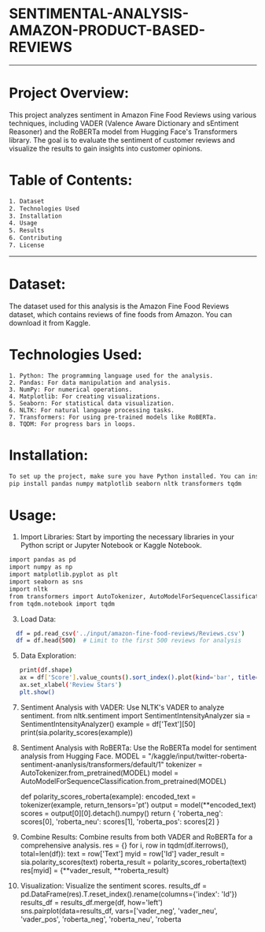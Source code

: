# SENTIMENTAL-ANALYSIS-AMAZON-PRODUCT-BASED-REVIEWS
-----

# **Project Overview:**
This project analyzes sentiment in Amazon Fine Food Reviews using various techniques, including VADER (Valence Aware Dictionary and sEntiment Reasoner) and the RoBERTa model from Hugging Face's Transformers library. The goal is to evaluate the sentiment of customer reviews and visualize the results to gain insights into customer opinions.

# **Table of Contents:**
```bash
1. Dataset
2. Technologies Used
3. Installation
4. Usage
5. Results
6. Contributing
7. License
```
----

# **Dataset:**

The dataset used for this analysis is the Amazon Fine Food Reviews dataset, which contains reviews of fine foods from Amazon. You can download it from Kaggle.


# **Technologies Used:**
```
1. Python: The programming language used for the analysis.
2. Pandas: For data manipulation and analysis.
3. NumPy: For numerical operations.
4. Matplotlib: For creating visualizations.
5. Seaborn: For statistical data visualization.
6. NLTK: For natural language processing tasks.
7. Transformers: For using pre-trained models like RoBERTa.
8. TQDM: For progress bars in loops.
```

# **Installation:**
```bash
To set up the project, make sure you have Python installed. You can install the required libraries using pip:
pip install pandas numpy matplotlib seaborn nltk transformers tqdm
```

# **Usage:**

1. Import Libraries: Start by importing the necessary libraries in your Python script or Jupyter Notebook or Kaggle Notebook.
```bash
import pandas as pd
import numpy as np
import matplotlib.pyplot as plt
import seaborn as sns
import nltk
from transformers import AutoTokenizer, AutoModelForSequenceClassification
from tqdm.notebook import tqdm
```

3. Load Data:
 ```bash
   df = pd.read_csv('../input/amazon-fine-food-reviews/Reviews.csv')
   df = df.head(500)  # Limit to the first 500 reviews for analysis
```

5. Data Exploration:
```bash
   print(df.shape)
   ax = df['Score'].value_counts().sort_index().plot(kind='bar', title='Count of Reviews by Stars', figsize=(11, 6))
   ax.set_xlabel('Review Stars')
   plt.show()
```

7. Sentiment Analysis with VADER: Use NLTK's VADER to analyze sentiment.
   from nltk.sentiment import SentimentIntensityAnalyzer
   sia = SentimentIntensityAnalyzer()
   example = df['Text'][50]
   print(sia.polarity_scores(example))

8. Sentiment Analysis with RoBERTa: Use the RoBERTa model for sentiment analysis from Hugging Face.
   MODEL = "/kaggle/input/twitter-roberta-sentiment-ananlysis/transformers/default/1"
   tokenizer = AutoTokenizer.from_pretrained(MODEL)
   model = AutoModelForSequenceClassification.from_pretrained(MODEL)

   def polarity_scores_roberta(example):
       encoded_text = tokenizer(example, return_tensors='pt')
       output = model(**encoded_text)
       scores = output[0][0].detach().numpy()
       return {
          'roberta_neg': scores[0],
          'roberta_neu': scores[1],
          'roberta_pos': scores[2]
        }

9. Combine Results: Combine results from both VADER and RoBERTa for a comprehensive analysis.
     res = {}
     for i, row in tqdm(df.iterrows(), total=len(df)):
         text = row['Text']
         myid = row['Id']
         vader_result = sia.polarity_scores(text)
         roberta_result = polarity_scores_roberta(text)
         res[myid] = {**vader_result, **roberta_result}

10. Visualization: Visualize the sentiment scores.
     results_df = pd.DataFrame(res).T.reset_index().rename(columns={'index': 'Id'})
     results_df = results_df.merge(df, how='left')
     sns.pairplot(data=results_df, vars=['vader_neg', 'vader_neu', 'vader_pos', 'roberta_neg', 'roberta_neu', 'roberta



